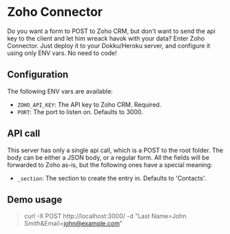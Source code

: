 Zoho Connector
==============

Do you want a form to POST to Zoho CRM, but don't want to send the api key to
the client and let him wreack havok with your data? Enter Zoho Connector.
Just deploy it to your Dokku/Heroku server, and configure it using only
ENV vars. No need to code!


Configuration
-------------

The following ENV vars are available:
- `ZOHO_API_KEY`: The API key to Zoho CRM. Required.
- `PORT`: The port to listen on. Defaults to 3000.


API call
--------

This server has only a single api call, which is a POST to the root folder.
The body can be either a JSON body, or a regular form.
All the fields will be forwarded to Zoho as-is, but the following ones have
a special meaning:
- `_section`: The section to create the entry in. Defaults to 'Contacts'.


Demo usage
----------

> curl -X POST http://localhost:3000/ -d "Last Name=John Smith&Email=john@example.com"
